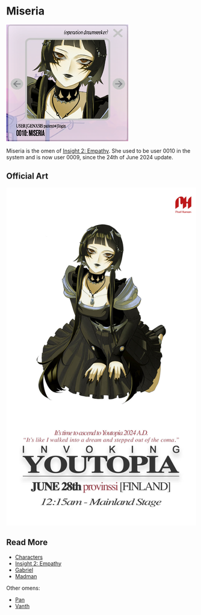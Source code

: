 # Miseria

![img_3.png](../../Resources/characters/miseria/miseria.png)

Miseria is the omen of [Insight 2: Empathy](../lore/insight2-empathy). She used to be user 0010 in the system and is now user 0009, since 
the 24th of June 2024 update.

## Official Art

![Promotional poster for Miseria](../../Resources/characters/miseria/poster.jpg)

## Read More

- [Characters](characters)
- [Insight 2: Empathy](../lore/insight2-empathy)
- [Gabriel](gabriel)
- [Madman](madman)

Other omens:
- [Pan](pan)
- [Vanth](vanth)